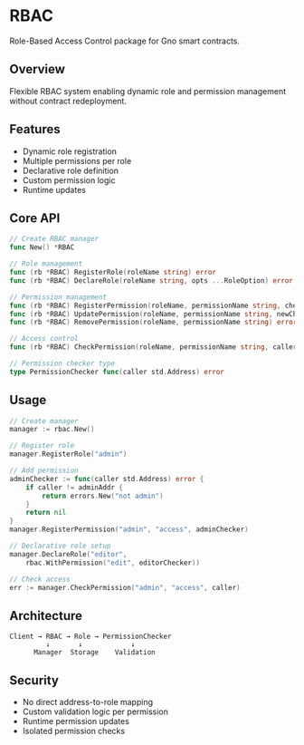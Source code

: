 # RBAC

Role-Based Access Control package for Gno smart contracts.

## Overview

Flexible RBAC system enabling dynamic role and permission management without contract redeployment.

## Features

- Dynamic role registration
- Multiple permissions per role
- Declarative role definition
- Custom permission logic
- Runtime updates

## Core API

```go
// Create RBAC manager
func New() *RBAC

// Role management
func (rb *RBAC) RegisterRole(roleName string) error
func (rb *RBAC) DeclareRole(roleName string, opts ...RoleOption) error

// Permission management
func (rb *RBAC) RegisterPermission(roleName, permissionName string, checker PermissionChecker) error
func (rb *RBAC) UpdatePermission(roleName, permissionName string, newChecker PermissionChecker) error
func (rb *RBAC) RemovePermission(roleName, permissionName string) error

// Access control
func (rb *RBAC) CheckPermission(roleName, permissionName string, caller Address) error

// Permission checker type
type PermissionChecker func(caller std.Address) error
```

## Usage

```go
// Create manager
manager := rbac.New()

// Register role
manager.RegisterRole("admin")

// Add permission
adminChecker := func(caller std.Address) error {
    if caller != adminAddr {
        return errors.New("not admin")
    }
    return nil
}
manager.RegisterPermission("admin", "access", adminChecker)

// Declarative role setup
manager.DeclareRole("editor", 
    rbac.WithPermission("edit", editorChecker))

// Check access
err := manager.CheckPermission("admin", "access", caller)
```

## Architecture

```
Client → RBAC → Role → PermissionChecker
         ↓       ↓            ↓
      Manager  Storage    Validation
```

## Security

- No direct address-to-role mapping
- Custom validation logic per permission
- Runtime permission updates
- Isolated permission checks